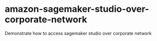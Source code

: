 # amazon-sagemaker-studio-over-corporate-network
Demonstrate how to access sagemaker studio over corporate network

